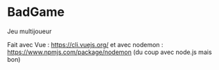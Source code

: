 # BadGame

Jeu multijoueur
 
Fait avec Vue : https://cli.vuejs.org/
et avec nodemon : https://www.npmjs.com/package/nodemon 
(du coup avec node.js mais bon)

